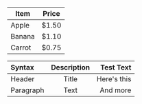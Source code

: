 | Item | Price |
| - | - |
| Apple | $1.50 |
| Banana | $1.10 |
| Carrot | $0.75 |

| Syntax      | Description | Test Text     |
| :---        |    :----:   |          ---: |
| Header      | Title       | Here's this   |
| Paragraph   | Text        | And more      |